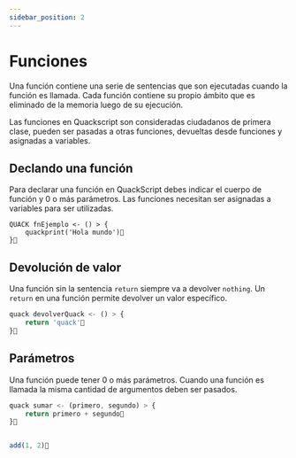 ```yaml
---
sidebar_position: 2
---
```


# Funciones

Una función contiene una serie de sentencias que son ejecutadas cuando la función es llamada. Cada función contiene su propio ámbito que es eliminado de la memoria luego de su ejecución.

Las funciones en Quackscript son consideradas ciudadanos de primera clase, pueden ser pasadas a otras funciones, devueltas desde funciones y asignadas a variables.


## Declando una función

Para declarar una función en QuackScript debes indicar el cuerpo de función y 0 o más parámetros. Las funciones necesitan ser asignadas a variables para ser utilizadas.

```
QUACK fnEjemplo <- () > {
    quackprint('Hola mundo')🦆
}🦆
```

## Devolución de valor

Una función sin la sentencia `return` siempre va a devolver `nothing`. Un `return` en una función permite devolver un valor específico.

```js
quack devolverQuack <- () > {
    return 'quack'🦆
}🦆
```

## Parámetros

Una función puede tener 0 o más parámetros. Cuando una función es llamada la misma cantidad de argumentos deben ser pasados.

```js
quack sumar <- (primero, segundo) > {
    return primero + segundo🦆
}🦆


add(1, 2)🦆
```
